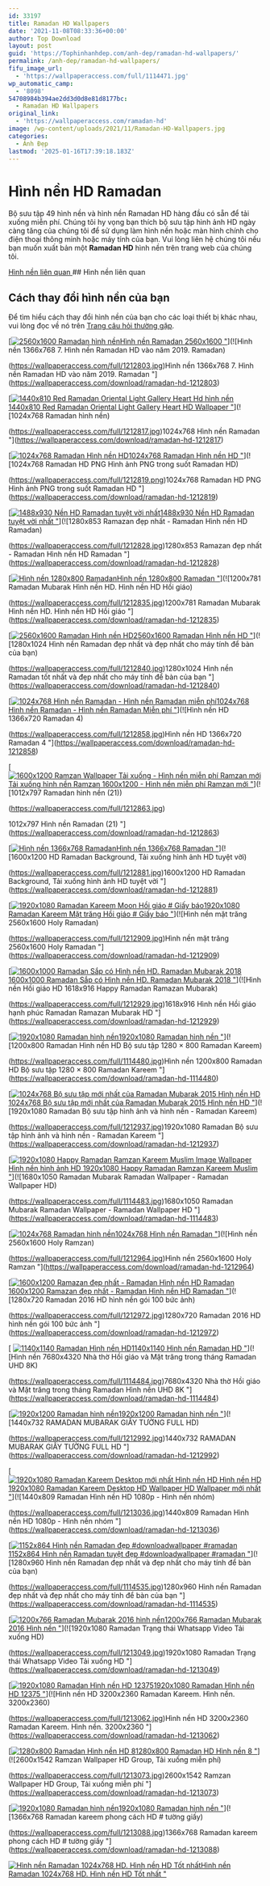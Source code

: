 ```yaml
---
id: 33197
title: Ramadan HD Wallpapers
date: '2021-11-08T08:33:36+00:00'
author: Top Download
layout: post
guid: 'https://Tophinhanhdep.com/anh-dep/ramadan-hd-wallpapers/'
permalink: /anh-dep/ramadan-hd-wallpapers/
fifu_image_url:
  - 'https://wallpaperaccess.com/full/1114471.jpg'
wp_automatic_camp:
  - '8098'
54708984b394ae2dd3d0d8e81d8177bc:
  - Ramadan HD Wallpapers
original_link:
  - 'https://wallpaperaccess.com/ramadan-hd'
image: /wp-content/uploads/2021/11/Ramadan-HD-Wallpapers.jpg
categories:
  - Ảnh Đẹp
lastmod: '2025-01-16T17:39:18.183Z'
---
```

# Hình nền HD Ramadan

Bộ sưu tập 49 hình nền và hình nền Ramadan HD hàng đầu có sẵn để tải xuống miễn phí. Chúng tôi hy vọng bạn thích bộ sưu tập hình ảnh HD ngày càng tăng của chúng tôi để sử dụng làm hình nền hoặc màn hình chính cho điện thoại thông minh hoặc máy tính của bạn. Vui lòng liên hệ chúng tôi nếu bạn muốn xuất bản một **Ramadan HD** hình nền trên trang web của chúng tôi.

[Hình nền liên quan ](#related) ## Hình nền liên quan

## Cách thay đổi hình nền của bạn

Để tìm hiểu cách thay đổi hình nền của bạn cho các loại thiết bị khác nhau, vui lòng đọc về nó trên [Trang câu hỏi thường gặp](https://tophinhanhdep.com/faq/).

  
[[![2560x1600 Ramadan hình nền](https://wallpaperaccess.com/full/1114471.jpg)Hình nền Ramadan 2560x1600 "](https://wallpaperaccess.com/download/ramadan-hd-1114471)](![Hình nền 1366x768 7. Hình nền Ramadan HD vào năm 2019. Ramadan)

(https://wallpaperaccess.com/full/1212803.jpg)Hình nền 1366x768 7. Hình nền Ramadan HD vào năm 2019. Ramadan "](https://wallpaperaccess.com/download/ramadan-hd-1212803)

[[![1440x810 Red Ramadan Oriental Light Gallery Heart Hd hình nền](https://wallpaperaccess.com/full/1212812.jpg)1440x810 Red Ramadan Oriental Light Gallery Heart HD Wallpaper "](https://wallpaperaccess.com/download/ramadan-hd-1212812)](![1024x768 Ramadan hình nền)

(https://wallpaperaccess.com/full/1212817.jpg)1024x768 Hình nền Ramadan "](https://wallpaperaccess.com/download/ramadan-hd-1212817)

[[![1024x768 Ramadan Hình nền HD](https://wallpaperaccess.com/full/1114472.jpg)1024x768 Ramadan Hình nền HD "](https://wallpaperaccess.com/download/ramadan-hd-1114472)](![1024x768 Ramadan HD PNG Hình ảnh PNG trong suốt Ramadan HD)

(https://wallpaperaccess.com/full/1212819.png)1024x768 Ramadan HD PNG Hình ảnh PNG trong suốt Ramadan HD "](https://wallpaperaccess.com/download/ramadan-hd-1212819)

[[![1488x930 Nền HD Ramadan tuyệt vời nhất](https://wallpaperaccess.com/full/1212822.jpg)1488x930 Nền HD Ramadan tuyệt vời nhất "](https://wallpaperaccess.com/download/ramadan-hd-1212822)](![1280x853 Ramazan đẹp nhất - Ramadan Hình nền HD Ramadan)

(https://wallpaperaccess.com/full/1212828.jpg)1280x853 Ramazan đẹp nhất - Ramadan Hình nền HD Ramadan "](https://wallpaperaccess.com/download/ramadan-hd-1212828)

[[![Hình nền 1280x800 Ramadan](https://wallpaperaccess.com/full/1114469.jpg)Hình nền 1280x800 Ramadan "](https://wallpaperaccess.com/download/ramadan-hd-1114469)](![1200x781 Ramadan Mubarak Hình nền HD.  Hình nền HD Hồi giáo)

(https://wallpaperaccess.com/full/1212835.jpg)1200x781 Ramadan Mubarak Hình nền HD. Hình nền HD Hồi giáo "](https://wallpaperaccess.com/download/ramadan-hd-1212835)

[[![2560x1600 Ramadan Hình nền HD](https://wallpaperaccess.com/full/1114474.jpg)2560x1600 Ramadan Hình nền HD "](https://wallpaperaccess.com/download/ramadan-hd-1114474)](![1280x1024 Hình nền Ramadan đẹp nhất và đẹp nhất cho máy tính để bàn của bạn)

(https://wallpaperaccess.com/full/1212840.jpg)1280x1024 Hình nền Ramadan tốt nhất và đẹp nhất cho máy tính để bàn của bạn "](https://wallpaperaccess.com/download/ramadan-hd-1212840)

[[![1024x768 Hình nền Ramadan - Hình nền Ramadan miễn phí](https://wallpaperaccess.com/full/1114500.jpg)1024x768 Hình nền Ramadan - Hình nền Ramadan Miễn phí "](https://wallpaperaccess.com/download/ramadan-hd-1114500)](![Hình nền HD 1366x720 Ramadan 4)

(https://wallpaperaccess.com/full/1212858.jpg)Hình nền HD 1366x720 Ramadan 4 "](https://wallpaperaccess.com/download/ramadan-hd-1212858)

[[![1600x1200 Ramzan Wallpaper Tải xuống - Hình nền miễn phí Ramzan mới](https://wallpaperaccess.com/full/1212861.jpg)Tải xuống hình nền Ramzan 1600x1200 - Hình nền miễn phí Ramzan mới "](https://wallpaperaccess.com/download/ramadan-hd-1212861)](![1012x797 Ramadan hình nền (21))

(https://wallpaperaccess.com/full/1212863.jpg)

1012x797 Hình nền Ramadan (21) "](https://wallpaperaccess.com/download/ramadan-hd-1212863)

[[![Hình nền 1366x768 Ramadan](https://wallpaperaccess.com/full/1212870.jpg)Hình nền 1366x768 Ramadan "](https://wallpaperaccess.com/download/ramadan-hd-1212870)](![1600x1200 HD Ramadan Background, Tải xuống hình ảnh HD tuyệt vời)

(https://wallpaperaccess.com/full/1212881.jpg)1600x1200 HD Ramadan Background, Tải xuống hình ảnh HD tuyệt vời "](https://wallpaperaccess.com/download/ramadan-hd-1212881)

[[![1920x1080 Ramadan Kareem Moon Hồi giáo # Giấy báo](https://wallpaperaccess.com/full/1212887.jpg)1920x1080 Ramadan Kareem Mặt trăng Hồi giáo # Giấy báo "](https://wallpaperaccess.com/download/ramadan-hd-1212887)](![Hình nền mặt trăng 2560x1600 Holy Ramadan)

(https://wallpaperaccess.com/full/1212909.jpg)Hình nền mặt trăng 2560x1600 Holy Ramadan "](https://wallpaperaccess.com/download/ramadan-hd-1212909)

[[![1600x1000 Ramadan Sắp có Hình nền HD.  Ramadan Mubarak 2018](https://wallpaperaccess.com/full/1212918.jpg)1600x1000 Ramadan Sắp có Hình nền HD. Ramadan Mubarak 2018 "](https://wallpaperaccess.com/download/ramadan-hd-1212918)](![Hình nền Hồi giáo HD 1618x916 Happy Ramadan Ramazan Mubarak)

(https://wallpaperaccess.com/full/1212929.jpg)1618x916 Hình nền Hồi giáo hạnh phúc Ramadan Ramazan Mubarak HD "](https://wallpaperaccess.com/download/ramadan-hd-1212929)

[[![1920x1080 Ramadan hình nền](https://wallpaperaccess.com/full/1114510.jpg)1920x1080 Ramadan hình nền "](https://wallpaperaccess.com/download/ramadan-hd-1114510)](![1200x800 Ramadan Hình nền HD Bộ sưu tập 1280 × 800 Ramadan Kareem)

(https://wallpaperaccess.com/full/1114480.jpg)Hình nền 1200x800 Ramadan HD Bộ sưu tập 1280 × 800 Ramadan Kareem "](https://wallpaperaccess.com/download/ramadan-hd-1114480)

[[![1024x768 Bộ sưu tập mới nhất của Ramadan Mubarak 2015 Hình nền HD](https://wallpaperaccess.com/full/1212933.jpg)1024x768 Bộ sưu tập mới nhất của Ramadan Mubarak 2015 Hình nền HD "](https://wallpaperaccess.com/download/ramadan-hd-1212933)](![1920x1080 Ramadan Bộ sưu tập hình ảnh và hình nền - Ramadan Kareem)

(https://wallpaperaccess.com/full/1212937.jpg)1920x1080 Ramadan Bộ sưu tập hình ảnh và hình nền - Ramadan Kareem "](https://wallpaperaccess.com/download/ramadan-hd-1212937)

[[![1920x1080 Happy Ramadan Ramzan Kareem Muslim Image Wallpaper](https://wallpaperaccess.com/full/1212943.jpg)Hình nền hình ảnh HD 1920x1080 Happy Ramadan Ramzan Kareem Muslim "](https://wallpaperaccess.com/download/ramadan-hd-1212943)](![1680x1050 Ramadan Mubarak Ramadan Wallpaper - Ramadan Wallpaper HD)

(https://wallpaperaccess.com/full/1114483.jpg)1680x1050 Ramadan Mubarak Ramadan Wallpaper - Ramadan Wallpaper HD "](https://wallpaperaccess.com/download/ramadan-hd-1114483)

[[![1024x768 Ramadan hình nền](https://wallpaperaccess.com/full/1114479.jpg)1024x768 Hình nền Ramadan "](https://wallpaperaccess.com/download/ramadan-hd-1114479)](![Hình nền 2560x1600 Holy Ramzan)

(https://wallpaperaccess.com/full/1212964.jpg)Hình nền 2560x1600 Holy Ramzan "](https://wallpaperaccess.com/download/ramadan-hd-1212964)

[[![1600x1200 Ramazan đẹp nhất - Ramadan Hình nền HD Ramadan](https://wallpaperaccess.com/full/1212970.jpg)1600x1200 Ramazan đẹp nhất - Ramadan Hình nền HD Ramadan "](https://wallpaperaccess.com/download/ramadan-hd-1212970)](![1280x720 Ramadan 2016 HD hình nền gói 100 bức ảnh)

(https://wallpaperaccess.com/full/1212972.jpg)1280x720 Ramadan 2016 HD hình nền gói 100 bức ảnh "](https://wallpaperaccess.com/download/ramadan-hd-1212972)

[ [![1140x1140 Ramadan Hình nền HD](https://wallpaperaccess.com/full/1212979.jpg)1140x1140 Hình nền Ramadan HD "](https://wallpaperaccess.com/download/ramadan-hd-1212979)](![Hình nền 7680x4320 Nhà thờ Hồi giáo và Mặt trăng trong tháng Ramadan UHD 8K)

(https://wallpaperaccess.com/full/1114484.jpg)7680x4320 Nhà thờ Hồi giáo và Mặt trăng trong tháng Ramadan Hình nền UHD 8K "](https://wallpaperaccess.com/download/ramadan-hd-1114484)

[[![1920x1200 Ramadan hình nền](https://wallpaperaccess.com/full/1212991.jpg)1920x1200 Ramadan hình nền "](https://wallpaperaccess.com/download/ramadan-hd-1212991)](![1440x732 RAMADAN MUBARAK GIẤY TƯỜNG FULL HD)

(https://wallpaperaccess.com/full/1212992.jpg)1440x732 RAMADAN MUBARAK GIẤY TƯỜNG FULL HD "](https://wallpaperaccess.com/download/ramadan-hd-1212992)

[[![1920x1080 Ramadan Kareem Desktop mới nhất Hình nền HD Hình nền HD](https://wallpaperaccess.com/full/1213017.jpg)1920x1080 Ramadan Kareem Desktop HD Wallpaper HD Wallpaper mới nhất "](https://wallpaperaccess.com/download/ramadan-hd-1213017)](![1440x809 Ramadan Hình nền HD 1080p - Hình nền nhóm)

(https://wallpaperaccess.com/full/1213036.jpg)1440x809 Ramadan Hình nền HD 1080p - Hình nền nhóm "](https://wallpaperaccess.com/download/ramadan-hd-1213036)

[[![1152x864 Hình nền Ramadan đẹp #downloadwallpaper #ramadan](https://wallpaperaccess.com/full/1114506.jpg)1152x864 Hình nền Ramadan tuyệt đẹp #downloadwallpaper #ramadan "](https://wallpaperaccess.com/download/ramadan-hd-1114506)](![1280x960 Hình nền Ramadan đẹp nhất và đẹp nhất cho máy tính để bàn của bạn)

(https://wallpaperaccess.com/full/1114535.jpg)1280x960 Hình nền Ramadan đẹp nhất và đẹp nhất cho máy tính để bàn của bạn "](https://wallpaperaccess.com/download/ramadan-hd-1114535)

[[![1200x766 Ramadan Mubarak 2016 hình nền](https://wallpaperaccess.com/full/1213041.jpg)1200x766 Ramadan Mubarak 2016 Hình nền "](https://wallpaperaccess.com/download/ramadan-hd-1213041)](![1920x1080 Ramadan Trạng thái Whatsapp Video Tải xuống HD)

(https://wallpaperaccess.com/full/1213049.jpg)1920x1080 Ramadan Trạng thái Whatsapp Video Tải xuống HD "](https://wallpaperaccess.com/download/ramadan-hd-1213049)

[[![1920x1080 Ramadan Hình nền HD 12375](https://wallpaperaccess.com/full/1213058.jpg)1920x1080 Ramadan Hình nền HD 12375 "](https://wallpaperaccess.com/download/ramadan-hd-1213058)](![Hình nền HD 3200x2360 Ramadan Kareem.  Hình nền.  3200x2360)

(https://wallpaperaccess.com/full/1213062.jpg)Hình nền HD 3200x2360 Ramadan Kareem. Hình nền. 3200x2360 "](https://wallpaperaccess.com/download/ramadan-hd-1213062)

[[![1280x800 Ramadan Hình nền HD 8](https://wallpaperaccess.com/full/1213068.jpg)1280x800 Ramadan HD Hình nền 8 "](https://wallpaperaccess.com/download/ramadan-hd-1213068)](![2600x1542 Ramzan Wallpaper HD Group, Tải xuống miễn phí)

(https://wallpaperaccess.com/full/1213073.jpg)2600x1542 Ramzan Wallpaper HD Group, Tải xuống miễn phí "](https://wallpaperaccess.com/download/ramadan-hd-1213073)

[[![1920x1080 Ramadan hình nền](https://wallpaperaccess.com/full/1213079.jpg)1920x1080 Ramadan hình nền "](https://wallpaperaccess.com/download/ramadan-hd-1213079)](![1366x768 Ramadan kareem phong cách HD # tường giấy)

(https://wallpaperaccess.com/full/1213088.jpg)1366x768 Ramadan kareem phong cách HD # tường giấy "](https://wallpaperaccess.com/download/ramadan-hd-1213088)

[![Hình nền Ramadan 1024x768 HD.  Hình nền HD Tốt nhất](https://wallpaperaccess.com/full/1114508.jpg)Hình nền Ramadan 1024x768 HD. Hình nền HD Tốt nhất "](https://wallpaperaccess.com/download/ramadan-hd-1114508)

